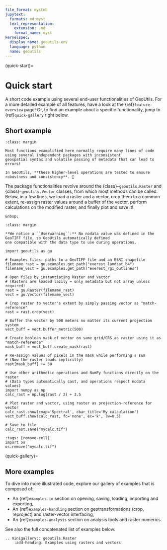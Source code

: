 ```yaml
---
file_format: mystnb
jupytext:
  formats: md:myst
  text_representation:
    extension: .md
    format_name: myst
kernelspec:
  display_name: geoutils-env
  language: python
  name: geoutils
---
```

(quick-start)=

# Quick start

A short code example using several end-user functionalities of GeoUtils. For a more detailed example of all features, 
have a look at the {ref}`feature-overview` page! Or, to find an example about 
a specific functionality, jump to {ref}`quick-gallery` right below.

## Short example

```{note}
:class: margin

Most functions examplified here normally require many lines of code using several independent packages with inconsistent 
geospatial syntax and volatile passing of metadata that can lead to errors!

In GeoUtils, **these higher-level operations are tested to ensure robustness and consistency**. 🙂
```

The package functionalities revolve around the 
{class}`~geoutils.Raster` and {class}`~geoutils.Vector` classes, from which most methods can be called.
Below, in a few lines, we load a raster and a vector, crop them to a common extent, re-assign raster values around 
a buffer of the vector, perform calculations on the modified raster, and finally plot and save it!

<!--- An empty margin to add some vertical padding --->
```{margin}
&nbsp;              
```


```{note}
:class: margin

**We notice a ``Userwarning``:** No nodata value was defined in the GeoTIFF file, so GeoUtils automatically defined 
one compatible with the data type to use during operations.
```

```{code-cell} ipython3
import geoutils as gu

# Examples files: paths to a GeoTIFF file and an ESRI shapefile
filename_rast = gu.examples.get_path("everest_landsat_b4")
filename_vect = gu.examples.get_path("everest_rgi_outlines")

# Open files by instantiating Raster and Vector
# (Rasters are loaded lazily = only metadata but not array unless required)
rast = gu.Raster(filename_rast)
vect = gu.Vector(filename_vect)

# Crop raster to vector's extent by simply passing vector as "match-reference"
rast = rast.crop(vect)

# Buffer the vector by 500 meters no matter its current projection system
vect_buff = vect.buffer_metric(500)

# Create boolean mask of vector on same grid/CRS as raster using it as "match-reference"
mask_buff = vect_buff.create_mask(rast)

# Re-assign values of pixels in the mask while performing a sum
# (Now the raster loads implicitly)
rast[mask_buff] += 50

# Use other arithmetic operations and NumPy functions directly on the raster
# (Data types automatically cast, and operations respect nodata values)
import numpy as np
calc_rast = np.log(rast / 2) + 3.5

# Plot raster and vector, using raster as projection-reference for vector
calc_rast.show(cmap='Spectral', cbar_title='My calculation')
vect_buff.show(calc_rast, fc='none', ec='k', lw=0.5)

# Save to file
calc_rast.save("mycalc.tif")
```

```{code-cell} ipython3
:tags: [remove-cell]
import os
os.remove("mycalc.tif")
```

(quick-gallery)=
## More examples

To dive into more illustrated code, explore our gallery of examples that is composed of:
- An {ref}`examples-io` section on opening, saving, loading, importing and exporting,
- An {ref}`examples-handling` section on geotransformations (crop, reproject) and raster-vector interfacing,
- An {ref}`examples-analysis` section on analysis tools and raster numerics.

See also the full concatenated list of examples below.

```{eval-rst}
.. minigallery:: geoutils.Raster
    :add-heading: Examples using rasters and vectors
```
